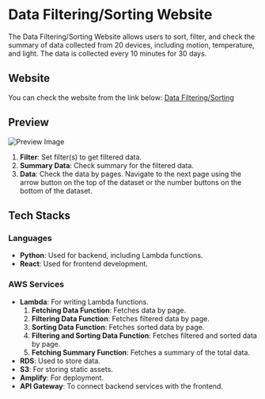 # Data Filtering/Sorting Website

The Data Filtering/Sorting Website allows users to sort, filter, and check the summary of data collected from 20 devices, including motion, temperature, and light. The data is collected every 10 minutes for 30 days.

## Website
You can check the website from the link below:
[Data Filtering/Sorting](https://main.d2u8n4ytc3u84v.amplifyapp.com)

## Preview
![Preview Image](images/preview.png)
  1. **Filter**: Set filter(s) to get filtered data.
  2. **Summary Data**: Check summary for the filtered data.
  3. **Data**: Check the data by pages. Navigate to the next page using the arrow button on the top of the dataset or the number buttons on the bottom of the dataset.

## Tech Stacks

### Languages
- **Python**: Used for backend, including Lambda functions.
- **React**: Used for frontend development.

### AWS Services
- **Lambda**: For writing Lambda functions.
  1. **Fetching Data Function**: Fetches data by page.
  2. **Filtering Data Function**: Fetches filtered data by page.
  3. **Sorting Data Function**: Fetches sorted data by page.
  4. **Filtering and Sorting Data Function**: Fetches filtered and sorted data by page.
  5. **Fetching Summary Function**: Fetches a summary of the total data.
- **RDS**: Used to store data.
- **S3**: For storing static assets.
- **Amplify**: For deployment.
- **API Gateway**: To connect backend services with the frontend.
